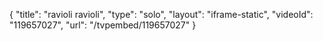 {
    "title": "ravioli ravioli",
    "type": "solo",
    "layout": "iframe-static",
    "videoId": "119657027",
    "url": "\/tvpembed\/119657027"
}